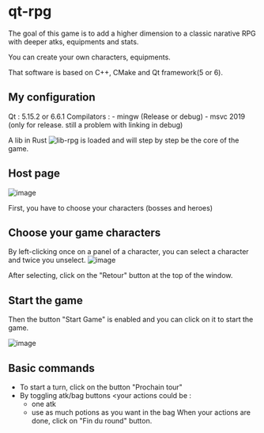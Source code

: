 # qt-rpg

The goal of this game is to add a higher dimension to a classic narative RPG with deeper atks, equipments and stats.

You can create your own characters, equipments.

That software is based on C++, CMake and Qt framework(5 or 6).

## My configuration
Qt : 5.15.2 or 6.6.1
Compilators : 
	- mingw (Release or debug)
	- msvc 2019 (only for release. still a problem with linking in debug)

A lib in Rust ![lib-rpg](https://github.com/r0nd0ud0u/lib-rpg) is loaded and will step by step be the core of the game.


## Host page

![image](https://github.com/r0nd0ud0u/qt-rpg/assets/57643172/a046602a-88f3-4377-a10f-c3be570ae11f)

First, you have to choose your characters (bosses and heroes)

## Choose your game characters

By left-clicking once on a panel of a character, you can select a character and twice you unselect.
![image](https://github.com/r0nd0ud0u/qt-rpg/assets/57643172/9f03849d-b19d-4d0b-b5c3-ce49d5a0a708)

After selecting, click on the "Retour" button at the top of the window.

## Start the game

Then the button "Start Game" is enabled and you can click on it to start the game.

![image](https://github.com/r0nd0ud0u/qt-rpg/assets/57643172/56f0da82-0c15-4895-a596-addee30f1bd7)

## Basic commands
- To start a turn, click on the button "Prochain tour"
- By toggling atk/bag buttons <your actions could be :
  - one atk
  - use as much potions as you want in the bag
When your actions are done, click on "Fin du round" button.
